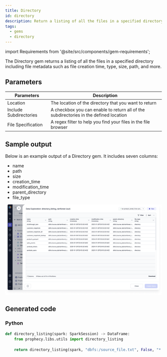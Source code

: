 ```yaml
---
title: Directory
id: directory
description: Return a listing of all the files in a specified directory
tags:
  - gems
  - directory
---
```


import Requirements from '@site/src/components/gem-requirements';

<Requirements
  python_package_name="ProphecySparkBasicsPython"
  python_package_version="0.2.27+"
  scala_package_name=""
  scala_package_version=""
  scala_lib="8.2.1+"
  python_lib="1.9.16+"
  uc_single="14.3+"
  uc_shared="Not Supported"
  livy="Not Supported"
/>

The Directory gem returns a listing of all the files in a specified directory including file metadata such as file creation time, type, size, path, and more.

## Parameters

| Parameters             | Description                                                                           |
| ---------------------- | ------------------------------------------------------------------------------------- |
| Location               | The location of the directory that you want to return                                 |
| Include Subdirectories | A checkbox you can enable to return all of the subdirectories in the defined location |
| File Specification     | A regex filter to help you find your files in the file browser                        |

## Sample output

Below is an example output of a Directory gem. It includes seven columns:

- name
- path
- size
- creation_time
- modification_time
- parent_directory
- file_type

![Directory output](img/directory-output.png)

## Generated code

### Python

```py
def directory_listing(spark: SparkSession) -> DataFrame:
    from prophecy.libs.utils import directory_listing

    return directory_listing(spark, "dbfs:/source_file.txt", False, "*.*")
```

